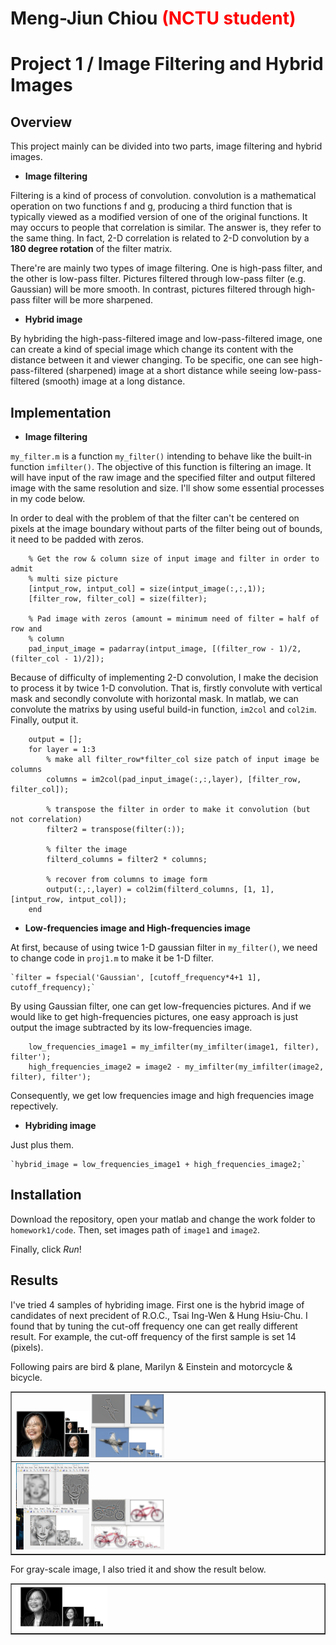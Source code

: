 # Meng-Jiun Chiou <span style="color:red">(NCTU student)</span>

# Project 1 / Image Filtering and Hybrid Images

## Overview
This project mainly can be divided into two parts, image filtering and hybrid images.

- **Image filtering**

Filtering is a kind of process of convolution. convolution is a mathematical operation on two functions f and g, producing a third function that is typically viewed as a modified version of one of the original functions. It may occurs to people that correlation is similar. The answer is, they refer to the same thing. In fact, 2-D correlation is related to 2-D convolution by a **180 degree rotation** of the filter matrix.

There're are mainly two types of image filtering. One is high-pass filter, and the other is low-pass filter. Pictures filtered through low-pass filter (e.g. Gaussian) will be more smooth. In contrast, pictures filtered through high-pass filter will be more sharpened.

- **Hybrid image**

By hybriding the high-pass-filtered image and low-pass-filtered image, one can create a kind of special image which change its content with the distance between it and viewer changing. To be specific, one can see high-pass-filtered (sharpened) image at a short distance while seeing low-pass-filtered (smooth) image at a long distance.

## Implementation
- **Image filtering**

`my_filter.m` is a function `my_filter()` intending to behave like the built-in function `imfilter()`. The objective of this function is filtering an image. It will have input of the raw image and the specified filter and output filtered image with the same resolution and size. I'll show some essential processes in my code below.

In order to deal with the problem of that the filter can't be centered on pixels at the image boundary without parts of the filter being out of bounds, it need to be padded with zeros.

```
    % Get the row & column size of input image and filter in order to admit
    % multi size picture
    [intput_row, intput_col] = size(intput_image(:,:,1));
    [filter_row, filter_col] = size(filter);
    
    % Pad image with zeros (amount = minimum need of filter = half of row and
    % column
    pad_input_image = padarray(intput_image, [(filter_row - 1)/2, (filter_col - 1)/2]);
```
Because of difficulty of implementing 2-D convolution, I make the decision to process it by twice 1-D convolution. That is, firstly convolute with vertical mask and secondly convolute with horizontal mask. In matlab, we can convolute the matrixs by using useful build-in function, `im2col` and `col2im`. Finally, output it.

```
    output = [];
    for layer = 1:3
        % make all filter_row*filter_col size patch of input image be columns
        columns = im2col(pad_input_image(:,:,layer), [filter_row, filter_col]);
        
        % transpose the filter in order to make it convolution (but not correlation)
        filter2 = transpose(filter(:));
        
        % filter the image
        filterd_columns = filter2 * columns;
        
        % recover from columns to image form
        output(:,:,layer) = col2im(filterd_columns, [1, 1], [intput_row, intput_col]);
    end
```

- **Low-frequencies image and High-frequencies image**

At first, because of using twice 1-D gaussian filter in `my_filter()`, we need to change code in `proj1.m` to make it be 1-D filter.

    `filter = fspecial('Gaussian', [cutoff_frequency*4+1 1], cutoff_frequency);`

By using Gaussian filter, one can get low-frequencies pictures. And if we would like to get high-frequencies pictures, one easy approach is just output the image subtracted by its low-frequencies image.

```
    low_frequencies_image1 = my_imfilter(my_imfilter(image1, filter), filter'); 
    high_frequencies_image2 = image2 - my_imfilter(my_imfilter(image2, filter), filter');
```

Consequently, we get low frequencies image and high frequencies image repectively.

- **Hybriding image**

Just plus them.

    `hybrid_image = low_frequencies_image1 + high_frequencies_image2;`

## Installation
Download the repository, open your matlab and change the work folder to `homework1/code`. Then, set images path of `image1` and `image2`.

Finally, click *Run*!

## Results

I've tried 4 samples of hybriding image. First one is the hybrid image of candidates of next precident of R.O.C., Tsai Ing-Wen & Hung Hsiu-Chu. I found that by tuning the cut-off frequency one can get really different result. For example, the cut-off frequency of the first sample is set 14 (pixels).

Following pairs are bird & plane, Marilyn & Einstein and motorcycle & bicycle.

<table border=1>
<tr>
<td>
<img src="../results/tsai_hung_14.jpg" width="24%"/>
<img src="../results/bird_plane_6.png"  width="24%"/>
</td>
</tr>

<tr>
<td>
<img src="../results/marilyn_einstein_6.png" width="24%"/>
<img src="../results/motor_bicycle_8.png" width="24%"/>
</td>
</tr>
</table>

For gray-scale image, I also tried it and show the result below.

<table border=1>
<tr>
<td>
<img src="../results/tsai_hung_rgb.jpg" width="30%"/>
</td>
</tr>
</table>